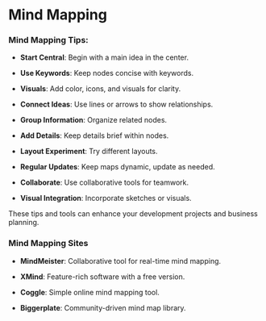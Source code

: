 # Mind Mapping


### Mind Mapping Tips:

- **Start Central**: Begin with a main idea in the center.

- **Use Keywords**: Keep nodes concise with keywords.
  
- **Visuals**: Add color, icons, and visuals for clarity.
  
- **Connect Ideas**: Use lines or arrows to show relationships.
  
- **Group Information**: Organize related nodes.
  
- **Add Details**: Keep details brief within nodes.
  
- **Layout Experiment**: Try different layouts.
  
- **Regular Updates**: Keep maps dynamic, update as needed.
  
- **Collaborate**: Use collaborative tools for teamwork.
  
- **Visual Integration**: Incorporate sketches or visuals.
  
These tips and tools can enhance your development projects and business planning.

### Mind Mapping Sites

- **MindMeister**: Collaborative tool for real-time mind mapping.
  
- **XMind**: Feature-rich software with a free version.
  
- **Coggle**: Simple online mind mapping tool.
  
- **Biggerplate**: Community-driven mind map library.
